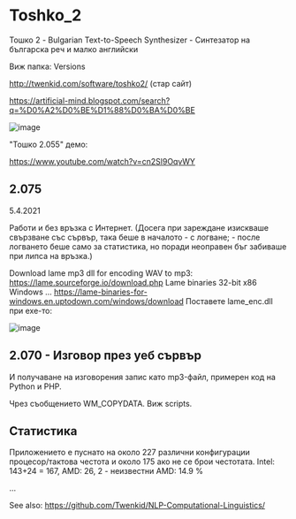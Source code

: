# Toshko_2
Тошко 2 - Bulgarian Text-to-Speech Synthesizer - Синтезатор на българска реч и малко английски

Виж папка: Versions

http://twenkid.com/software/toshko2/ (стар сайт)

https://artificial-mind.blogspot.com/search?q=%D0%A2%D0%BE%D1%88%D0%BA%D0%BE

![image](https://user-images.githubusercontent.com/23367640/153290810-ef9e4e83-067e-48ec-b782-8e947632b7a0.png)

"Тошко 2.055" демо:

https://www.youtube.com/watch?v=cn2Sl9OqvWY


## 2.075 

5.4.2021

Работи и без връзка с Интернет. (Досега при зареждане изискваше свързване със сървър, така беше в началото - с  логване; - после логването беше само за статистика, но поради неоправен бъг забиваше при липса на връзка.)  

Download lame mp3 dll for encoding WAV to mp3: https://lame.sourceforge.io/download.php
Lame binaries 32-bit x86 Windows ... 
https://lame-binaries-for-windows.en.uptodown.com/windows/download
Поставете lame_enc.dll  при exe-то:

![image](https://github.com/Twenkid/Toshko_2/assets/23367640/916abf89-f697-48ea-acb1-1a671fa59004)



## 2.070 - Изговор през уеб сървър

И получаване на изговорения запис като mp3-файл, примерен код на Python и PHP.

Чрез съобщението WM_COPYDATA. Виж scripts.


## Статистика

Приложението е пуснато на около 227 различни конфигурации процесор/тактова честота и около 175 ако не се брои честотата. 
Intel: 143+24 = 167, AMD: 26, 2 - неизвестни
AMD: 14.9 %

...

See also: https://github.com/Twenkid/NLP-Computational-Linguistics/
